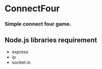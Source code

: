# ConnectFour
### Simple connect four game.
## Node.js libraries requirement
- express
- ip
- socket.io
